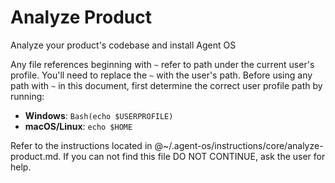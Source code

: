 # Analyze Product

Analyze your product's codebase and install Agent OS

Any file references beginning with `~` refer to path under the current user's profile. You'll need to replace the `~` with the user's path. Before using any path with `~` in this document, first determine the correct user profile path by running:
  - **Windows**: `Bash(echo $USERPROFILE)`
  - **macOS/Linux**: `echo $HOME`

Refer to the instructions located in @~/.agent-os/instructions/core/analyze-product.md. If you can not find this file DO NOT CONTINUE, ask the user for help.
